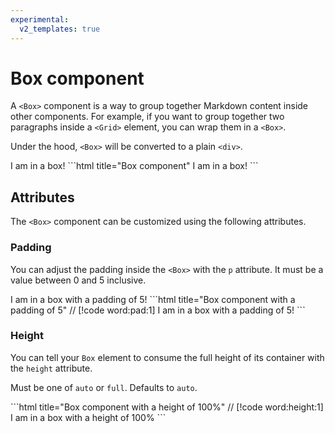 ```yaml
---
experimental:
  v2_templates: true
---
```


# Box component

A `<Box>` component is a way to group together Markdown content inside other components. For example, if you want to group together two paragraphs inside a `<Grid>` element, you can wrap them in a `<Box>`.

Under the hood, `<Box>` will be converted to a plain `<div>`.

<Tabs>
  <Tab title="Preview">
    <Component.ComponentDemo>
      <Box>
        I am in a box!
      </Box>
    </Component.ComponentDemo>
  </Tab>
  <Tab title="Code">
    ```html title="Box component"
    <Box>
      I am in a box!
    </Box>
    ```
  </Tab>
</Tabs>

## Attributes

The `<Box>` component can be customized using the following attributes.

### Padding

You can adjust the padding inside the `<Box>` with the `p` attribute. It must be a value between 0 and 5 inclusive.

<Tabs>
  <Tab title="Preview">
    <Component.ComponentDemo>
      <Box pad="5">
        I am in a box with a padding of 5!
      </Box>
    </Component.ComponentDemo>
  </Tab>
  <Tab title="Code">
    ```html title="Box component with a padding of 5"
    // [!code word:pad:1]
    <Box pad="5">
      I am in a box with a padding of 5!
    </Box>
    ```
  </Tab>
</Tabs>

### Height

You can tell your `Box` element to consume the full height of its container with the `height` attribute.

Must be one of `auto` or `full`. Defaults to `auto`.

<Tabs>
  <Tab title="Code">
    ```html title="Box component with a height of 100%"
    // [!code word:height:1]
    <Box height="full">
      I am in a box with a height of 100%
    </Box>
    ```
  </Tab>
</Tabs>
